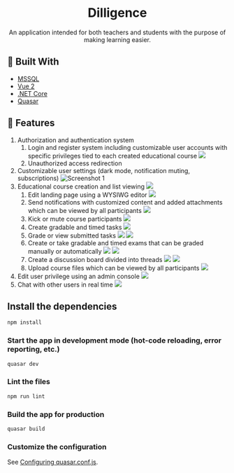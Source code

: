 <h1 align=center>Dilligence</h1>
<p align=center>An application intended for both teachers and students with the purpose of making learning easier.</p>

## 🔨 Built With

- [MSSQL](https://www.microsoft.com/en-us/sql-server)
- [Vue 2](https://vuejs.org/)
- [.NET Core](https://dotnet.microsoft.com/en-us/)
- [Quasar](https://quasar.dev/)

## 🚀 Features

1. Authorization and authentication system
    1. Login and register system including customizable user accounts with specific privileges tied to each created educational course
    ![](https://i.imgur.com/dZSJRal.png)
    2. Unauthorized access redirection
2. Customizable user settings (dark mode, notification muting, subscriptions)
![Screenshot 1](https://i.imgur.com/RG72M1M.png)
3. Educational course creation and list viewing
    ![](https://i.imgur.com/X6s8bbl.png)
    1. Edit landing page using a WYSIWG editor
    ![](https://i.imgur.com/ChzIXgl.png)
    2. Send notifications with customized content and added attachments which can be viewed by all participants
    ![](https://i.imgur.com/qoOtcAF.png)
    3. Kick or mute course participants
    ![](https://i.imgur.com/DowagCE.png)
    4. Create gradable and timed tasks
    ![](https://i.imgur.com/A2YwivN.png)
    5. Grade or view submitted tasks
    ![](https://i.imgur.com/xUiwiH4.png)
    ![](https://i.imgur.com/gUXJLl7.png)
    6. Create or take gradable and timed exams that can be graded manually or automatically
    ![](https://i.imgur.com/9KQxqal.png)
    ![](https://i.imgur.com/WWnGJcP.png)
    7. Create a discussion board divided into threads
    ![](https://i.imgur.com/sAo0Bol.png)
    ![](https://i.imgur.com/Bod3fPZ.png)
    8. Upload course files which can be viewed by all participants
    ![](https://i.imgur.com/p89QxhM.png)
4. Edit user privilege using an admin console
![](https://i.imgur.com/bQmAYAP.png)
5. Chat with other users in real time
![](https://i.imgur.com/IaAyExL.png)

## Install the dependencies
```bash
npm install
```

### Start the app in development mode (hot-code reloading, error reporting, etc.)
```bash
quasar dev
```

### Lint the files
```bash
npm run lint
```

### Build the app for production
```bash
quasar build
```

### Customize the configuration
See [Configuring quasar.conf.js](https://quasar.dev/quasar-cli/quasar-conf-js).
